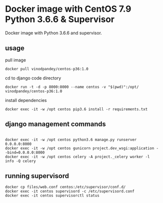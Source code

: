 
# Docker image with CentOS 7.9 Python 3.6.6 & Supervisor
Docker image with Python 3.6.6 and supervisor.

## usage
pull image
```
docker pull vinodpandey/centos-p36:1.0
```

cd to django code directory 
```
docker run -t -d -p 8000:8000 --name centos -v "$(pwd)":/opt/ vinodpandey/centos-p36:1.0
```

install dependencies
```
docker exec -it -w /opt centos pip3.6 install -r requirements.txt 
```

## django management commands
```

docker exec -it -w /opt centos python3.6 manage.py runserver 0.0.0.0:8000
docker exec -it -w /opt centos gunicorn project.dev_wsgi:application --bind=0.0.0.0:8000
docker exec -it -w /opt centos celery -A project._celery worker -l info -Q celery

```

## running supervisord
```
docker cp files/web.conf centos:/etc/supervisor/conf.d/
docker exec -it centos supervisord -c /etc/supervisord.conf
docker exec -it centos supervisorctl status
``` 


 



